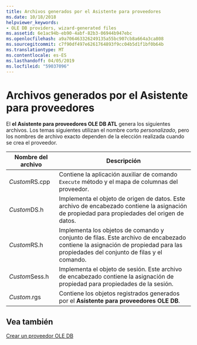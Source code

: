 ```yaml
---
title: Archivos generados por el Asistente para proveedores
ms.date: 10/18/2018
helpviewer_keywords:
- OLE DB providers, wizard-generated files
ms.assetid: 6e1ac94b-eb90-4abf-82b3-06944b947ebc
ms.openlocfilehash: a9a706463326249135a55bc907cb8a664a3ca808
ms.sourcegitcommit: c7f90df497e6261764893f9cc04b5d1f1bf0b64b
ms.translationtype: MT
ms.contentlocale: es-ES
ms.lasthandoff: 04/05/2019
ms.locfileid: "59037096"
---
```

# <a name="provider-wizard-generated-files"></a>Archivos generados por el Asistente para proveedores

El **el Asistente para proveedores OLE DB ATL** genera los siguientes archivos. Los temas siguientes utilizan el nombre corto *personalizado*, pero los nombres de archivo exacto dependen de la elección realizada cuando se crea el proveedor.

|Nombre del archivo|Descripción|
|---------------|-----------------|
|*Custom*RS.cpp|Contiene la aplicación auxiliar de comando `Execute` método y el mapa de columnas del proveedor.|
|*Custom*DS.h|Implementa el objeto de origen de datos. Este archivo de encabezado contiene la asignación de propiedad para propiedades del origen de datos.|
|*Custom*RS.h|Implementa los objetos de comando y conjunto de filas. Este archivo de encabezado contiene la asignación de propiedad para las propiedades del conjunto de filas y el comando.|
|*Custom*Sess.h|Implementa el objeto de sesión. Este archivo de encabezado contiene la asignación de propiedad para propiedades de la sesión.|
|*Custom*.rgs|Contiene los objetos registrados generados por el **Asistente para proveedores OLE DB**.|

## <a name="see-also"></a>Vea también

[Crear un proveedor OLE DB](../../data/oledb/creating-an-ole-db-provider.md)<br/>
